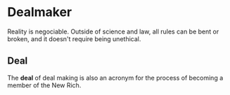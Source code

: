 # Dealmaker

Reality is negociable. Outside of science and law, all rules can be bent or broken, and it doesn't require being unethical.

## Deal

The __deal__ of deal making is also an acronym for the process of becoming a member of the New Rich.
